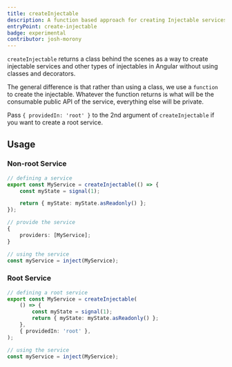 ```yaml
---
title: createInjectable
description: A function based approach for creating Injectable services
entryPoint: create-injectable
badge: experimental
contributor: josh-morony
---
```


`createInjectable` returns a class behind the scenes as a way to
create injectable services and other types of injectables in Angular without using classes and decorators.

The general difference is that rather than using a class, we use a `function` to
create the injectable. Whatever the function returns is what will be the
consumable public API of the service, everything else will be private.

Pass `{ providedIn: 'root' }` to the 2nd argument of `createInjectable` if you want to create a root service.

## Usage

### Non-root Service

```ts
// defining a service
export const MyService = createInjectable(() => {
	const myState = signal(1);

	return { myState: myState.asReadonly() };
});
```

```ts
// provide the service
{
	providers: [MyService];
}
```

```ts
// using the service
const myService = inject(MyService);
```

### Root Service

```ts
// defining a root service
export const MyService = createInjectable(
	() => {
		const myState = signal(1);
		return { myState: myState.asReadonly() };
	},
	{ providedIn: 'root' },
);
```

```ts
// using the service
const myService = inject(MyService);
```
